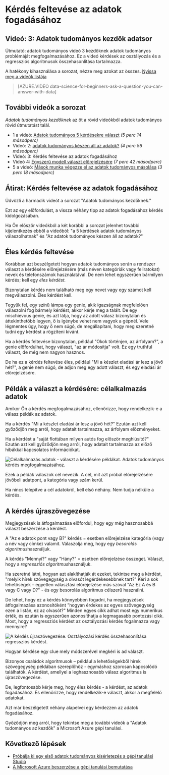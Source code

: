 <properties
   pageTitle="Kérdés feltevése fogadásához - adatokkal kérdés megfogalmazásához |} Microsoft Azure"
   description="Útmutató: adatok tudományos videó 3 kezdőknek adatok tudományos problémáját megfogalmazásához. Osztályozás és a regressziós kérdések összehasonlítása tartalmazza."
   keywords="adatok tudományos kérdések, kérdések, a regressziós kérdések, az osztályozási kérdések megfogalmazásához, éles kérdés"
   services="machine-learning"
   documentationCenter="na"
   authors="cjgronlund"
   manager="jhubbard"
   editor="cjgronlund"/>

<tags
   ms.service="machine-learning"
   ms.devlang="na"
   ms.topic="article"
   ms.tgt_pltfrm="na"
   ms.workload="na"
   ms.date="10/20/2016"
   ms.author="cgronlun;garye"/>

# <a name="ask-a-question-you-can-answer-with-data"></a>Kérdés feltevése az adatok fogadásához

## <a name="video-3-data-science-for-beginners-series"></a>Videó: 3: Adatok tudományos kezdők adatsor

Útmutató: adatok tudományos videó 3 kezdőknek adatok tudományos problémáját megfogalmazásához. Ez a videó kérdések az osztályozás és a regressziós algoritmusok összehasonlítása tartalmazza.

A hatékony kihasználása a sorozat, nézze meg azokat az összes. [Nyissa meg a videók listája](#other-videos-in-this-series)

> [AZURE.VIDEO data-science-for-beginners-ask-a-question-you-can-answer-with-data]

## <a name="other-videos-in-this-series"></a>További videók a sorozat

*Adatok tudományos kezdőknek* az öt a rövid videókból adatok tudományos rövid útmutatást talál.

  * 1 a videó: [Adatok tudományos 5 kérdésekre választ](machine-learning-data-science-for-beginners-the-5-questions-data-science-answers.md) *(5 perc 14 másodperc)*
  * Videó: 2: [adatok tudományos készen áll az adatok?](machine-learning-data-science-for-beginners-is-your-data-ready-for-data-science.md) *(4 perc 56 másodperc)*
  * Videó: 3: Kérdés feltevése az adatok fogadásához
  * Videó 4: [Egyszerű modell választ előrejelzésére](machine-learning-data-science-for-beginners-predict-an-answer-with-a-simple-model.md) *(7 perc 42 másodperc)*
  * 5 a videó: [Mások munka végezze el az adatok tudományos másolása](machine-learning-data-science-for-beginners-copy-other-peoples-work-to-do-data-science.md) *(3 perc 18 másodperc)*

## <a name="transcript-ask-a-question-you-can-answer-with-data"></a>Átirat: Kérdés feltevése az adatok fogadásához

Üdvözli a harmadik videót a sorozat "Adatok tudományos kezdőknek."  

Ezt az egy előfordulást, a vissza néhány tipp az adatok fogadásához kérdés kidolgozásában.

Ha Ön először videókból a két korábbi a sorozat jelenhet további kijelentkezés ebből a videóból: "a 5 kérdések adatok tudományos válaszolhatnak" és "Az adatok tudományos készen áll az adatok?"

## <a name="ask-a-sharp-question"></a>Éles kérdés feltevése

Korábban azt beszélgetett hogyan adatok tudományos során a rendszer választ a kérdésére előrejelzésére (más néven kategóriák vagy feliratokat) nevek és telefonszámok használatával. De nem lehet egyszerűen bármilyen kérdés; kell egy *éles kérdést.*

Bizonytalan kérdés nem található meg egy nevet vagy egy számot kell megválaszolni. Éles kérdést kell.

Tegyük fel, egy színű lámpa egy genie, akik igazságnak megfelelően válaszolni fog bármely kérdést, akkor kérje meg a talált. De egy mischievous genie, és azt látja, hogy az adott válasz bizonytalan és áttekinthetőbb legyen, ő is igénybe vehet nem vagyok a gépnél. Vele légmentes úgy, hogy ő nem súgó, de megállapítani, hogy meg szeretné tudni egy kérdést a rögzíteni kívánt.

Ha a kérdés feltevése bizonytalan, például "Okok történjen, az árfolyam?", a genie előfordulhat, hogy választ, "az ár módosítja" volt. Ez egy truthful választ, de még nem nagyon hasznos.

De ha ez a kérdés feltevése éles, például "Mi a készlet eladási ár lesz a jövő hét?", a genie nem súgó, de adjon meg egy adott választ, és egy eladási ár előrejelzésére.

## <a name="examples-of-your-answer-target-data"></a>Példák a választ a kérdésére: célalkalmazás adatok

Amikor Ön a kérdés megfogalmazásához, ellenőrizze, hogy rendelkezik-e a válasz példák az adatok.

Ha a kérdés "Mi a készlet eladási ár lesz a jövő hét?" Ezután azt kell győződjön meg arról, hogy adatait tartalmazza, az árfolyam előzményeket.

Ha a kérdést a "saját flottában milyen autós fog először meghiúsító?" Ezután azt kell győződjön meg arról, hogy adatait tartalmazza az előző hibákkal kapcsolatos információkat.

![Célalkalmazás adatok - választ a kérdésére példákat. Adatok tudományos kérdés megfogalmazásához.](./media/machine-learning-data-science-for-beginners-ask-a-question-you-can-answer-with-data/machine-learning-data-science-target-data.png)

Ezek a példák válaszok cél nevezik. A cél, mit azt próbál előrejelzésére jövőbeli adatpont, a kategória vagy szám kerül.

Ha nincs telepítve a cél adatokról, kell első néhány. Nem tudja nélküle a kérdés.

## <a name="reformulate-your-question"></a>A kérdés újraszövegezése

Megjegyzések is átfogalmazása előfordul, hogy egy még hasznosabbá választ beszerzése a kérdést.

A "Az e adatok pont vagy B?" kérdés = esetben előrejelzése kategória (vagy a név vagy címke) valamit. Válaszolja meg, hogy egy *besorolás algoritmus*használjuk.

A kérdés "Mennyi?" vagy "Hány?" = esetben előrejelzése összeget. Választ, hogy a *regressziós algoritmus*használjuk.

Ha szeretné látni, hogyan azt alakíthatják át ezeket, tekintse meg a kérdést, "melyik hírek szövegegység a olvasót legérdekesebbnek tart?" Kéri a sok lehetőségek – egyetlen választási előrejelzése más szóval "Az Ez A és B vagy C vagy D?" - és egy besorolás algoritmus célszerű használni.

De lehet, hogy ez a kérdés könnyebben fogadni, ha megjegyzések átfogalmazása azonosítóként "hogyan érdekes az egyes szövegegység ezen a listán, ez az olvasót?" Minden egyes cikk adhat most egy numerikus érték, és ezután is egyszerűen azonosíthatja a legmagasabb pontozási cikk. Most, hogy a regressziós kérdést az osztályozási kérdés fogalmazza vagy mennyire?

![A kérdés újraszövegezése. Osztályozási kérdés összehasonlítása regressziós kérdést.](./media/machine-learning-data-science-for-beginners-ask-a-question-you-can-answer-with-data/machine-learning-data-science-classification-question-vs-regression-question.png)

Hogyan kérdése egy clue mely módszerével megkéri is ad választ.

Bizonyos családok algoritmusok – például a lehetőségekből hírek szövegegység példában szereplőhöz - egymáshoz szorosan kapcsolódó találhatók. A kérdést, amellyel a leghasznosabb válasz algoritmus is újraszövegezése.

De, legfontosabb kérje meg, hogy éles kérdés - a kérdést, az adatok fogadásához. És ellenőrizze, hogy rendelkezik-e választ, akkor a megfelelő adatokat.

Azt már beszélgetett néhány alapelvei egy kérdezzen az adatok fogadásához.

Győződjön meg arról, hogy tekintse meg a további videók a "Adatok tudományos az kezdők" a Microsoft Azure gépi tanulási.


## <a name="next-steps"></a>Következő lépések

  * [Próbálja ki egy első adatok tudományos kísérletezés a gépi tanulási Studio](machine-learning-create-experiment.md)
  * [A Microsoft Azure beszerzése a gépi tanulási bemutatása](machine-learning-what-is-machine-learning.md)
